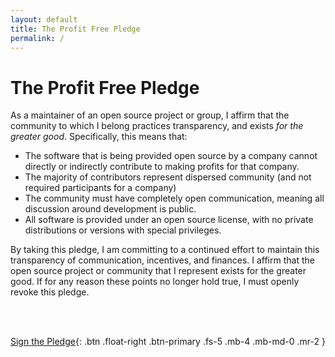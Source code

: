 ```yaml
---
layout: default
title: The Profit Free Pledge
permalink: /
---
```


# The Profit Free Pledge

As a maintainer of an open source project or group, I affirm that
the community to which I belong practices transparency, and exists
*for the greater good*. Specifically, this means that:

 - The software that is being provided open source by a company cannot directly or indirectly contribute to making profits for that company.
 - The majority of contributors represent dispersed community (and not required participants for a company)
 - The community must have completely open communication, meaning all discussion around development is public.
 - All software is provided under an open source license, with no private distributions or versions with special privileges.

By taking this pledge, I am committing to a continued effort to maintain this
transparency of communication, incentives, and finances. I affirm that
the open source project or community that I represent exists for the
greater good. If for any reason these points no longer hold true, I must
openly revoke this pledge.

<br><br>

[Sign the Pledge](https://github.com/good-labs/profit-free-pledge/edit/master/pledge.csv){: .btn .float-right .btn-primary .fs-5 .mb-4 .mb-md-0 .mr-2 }

<div id="contributors" style="display:none">
    <table><thead><tr><th>Project</th><th>Community</th></tr></thead>
</div>

<table>
    <thead><tr>
     <th>Project or Community</th>
     <th>Url</th>
    </tr>
    </thead>
    <tbody id="contributor-table">
    </tbody>
</table>

<script src="https://cdnjs.cloudflare.com/ajax/libs/jquery/2.1.4/jquery.min.js"></script>
<script src="{{ site.url }}{{ site.baseurl }}/assets/js/showdown.min.js"></script>

<script>
$(document).ready(function(){

    rows = ""
    url = "https://raw.githubusercontent.com/good-labs/profit-free-pledge/master/pledge.csv"
    $.get(url, function(data) {
        data = data.split("\n")
        $.each(data, function(i, d){
            items = d.split(",")
            rows = rows + "<tr><td>" + items[0] + "</td><td>" + items[1] + "</td></tr>\n"  
        });
    });
    $('#contributor-table').append(rows)
    $('#contributors').show();
});
</script>

---
